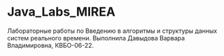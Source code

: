 # Java_Labs_MIREA

Лабораторные работы по Введению в алгоритмы и структуры данных систем реального времени. Выполнила Давыдова Варвара Владимировна, КВБО-06-22.
